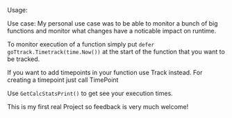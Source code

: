 Usage:

Use case:
My personal use case was to be able to monitor a bunch of big functions and monitor
what changes have a noticable impact on runtime.

To monitor execution of a function simply put
`defer goTtrack.Timetrack(time.Now())`
at the start of the function that you want to be tracked.

If you want to add timepoints in your function use Track instead.
For creating a timepoint just call TimePoint

Use `GetCalcStatsPrint()` to get see your execution times.

This is my first real Project so feedback is very much welcome!
